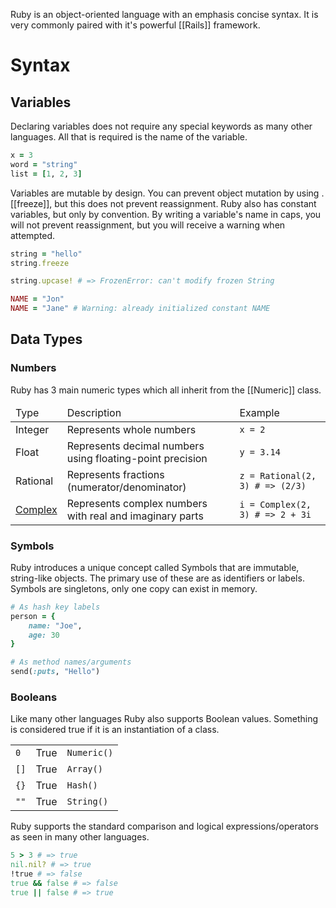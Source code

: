 Ruby is an object-oriented language with an emphasis concise syntax. It is very commonly paired with it's powerful [[Rails]] framework.
# Syntax

## Variables

Declaring variables does not require any special keywords as many other languages. All that is required is the name of the variable.

```rb
x = 3
word = "string"
list = [1, 2, 3]
```

Variables are mutable by design. You can prevent object mutation by using .[[freeze]], but this does not prevent reassignment. Ruby also has constant variables, but only by convention. By writing a variable's name in caps, you will not prevent reassignment, but you will receive a warning when attempted.

```rb
string = "hello"
string.freeze

string.upcase! # => FrozenError: can't modify frozen String

NAME = "Jon"
NAME = "Jane" # Warning: already initialized constant NAME
```

## Data Types

### Numbers

Ruby has 3 main numeric types which all inherit from the [[Numeric]] class.

<table class="ruby-numeric"><thead><td>Type</td><td>Description</td><td>Example</td></thead><tr><td>Integer</td><td>Represents whole numbers</td><td><code>x = 2</code></td></tr><tr><td>Float</td><td>Represents decimal numbers using floating-point precision</td><td><code>y = 3.14</code></td></tr><tr><td>Rational</td><td>Represents fractions (numerator/denominator)</td><td><code>z = Rational(2, 3) # => (2/3)</code></td></tr><tr><td><a href="/Numeric/Complex">Complex</a></td><td>Represents complex numbers with real and imaginary parts</td><td><code>i = Complex(2, 3) # => 2 + 3i</code></td></tr></table>

### Symbols

Ruby introduces a unique concept called Symbols that are immutable, string-like objects. The primary use of these are as identifiers or labels. Symbols are singletons, only one copy can exist in memory.

```rb
# As hash key labels
person = {
	name: "Joe",
	age: 30
}

# As method names/arguments
send(:puts, "Hello")
```

### Booleans

Like many other languages Ruby also supports Boolean values. Something is considered true if it is an instantiation of a class.

<table class="ruby-boolean"><tr><td><code>0</code></td><td>True</td><td><code>Numeric()</code></td></tr><tr><td><code>[]</code></td><td>True</td><td><code>Array()</code></td></tr><tr><td><code>{}</code></td><td>True</td><td><code>Hash()</code></td></tr><tr><td><code>""</code></td><td>True</td><td><code>String()</code></td></tr></table>

Ruby supports the standard comparison and logical expressions/operators as seen in many other languages.

```rb
5 > 3 # => true
nil.nil? # => true
!true # => false
true && false # => false
true || false # => true
```

